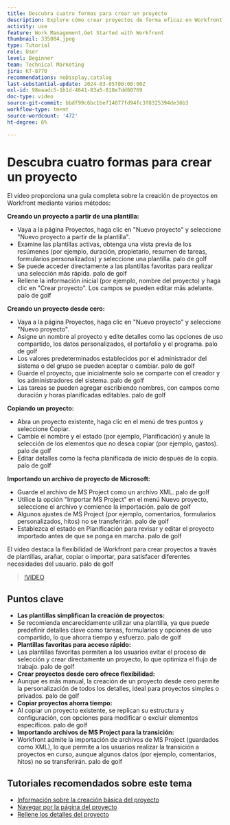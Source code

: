 ```yaml
---
title: Descubra cuatro formas para crear un proyecto
description: Explore cómo crear proyectos de forma eficaz en Workfront mediante plantillas, empezando desde cero, copiando proyectos existentes o importando archivos de proyectos de Microsoft, adaptados a las diversas necesidades del usuario.
activity: use
feature: Work Management,Get Started with Workfront
thumbnail: 335084.jpeg
type: Tutorial
role: User
level: Beginner
team: Technical Marketing
jira: KT-8770
recommendations: noDisplay,catalog
last-substantial-update: 2024-03-05T00:00:00Z
exl-id: 98eaadc5-1b1d-4641-83a5-818e7dd60769
doc-type: video
source-git-commit: bbdf99c6bc1be714077fd94fc3f8325394de36b3
workflow-type: tm+mt
source-wordcount: '472'
ht-degree: 6%

---
```


# Descubra cuatro formas para crear un proyecto

El vídeo proporciona una guía completa sobre la creación de proyectos en Workfront mediante varios métodos:

**Creando un proyecto a partir de una plantilla:**

* Vaya a la página Proyectos, haga clic en &quot;Nuevo proyecto&quot; y seleccione &quot;Nuevo proyecto a partir de la plantilla&quot;.
* Examine las plantillas activas, obtenga una vista previa de los resúmenes (por ejemplo, duración, propietario, resumen de tareas, formularios personalizados) y seleccione una plantilla. palo de golf
* Se puede acceder directamente a las plantillas favoritas para realizar una selección más rápida. palo de golf
* Rellene la información inicial (por ejemplo, nombre del proyecto) y haga clic en &quot;Crear proyecto&quot;. Los campos se pueden editar más adelante. palo de golf

**Creando un proyecto desde cero:**

* Vaya a la página Proyectos, haga clic en &quot;Nuevo proyecto&quot; y seleccione &quot;Nuevo proyecto&quot;.
* Asigne un nombre al proyecto y edite detalles como las opciones de uso compartido, los datos personalizados, el portafolio y el programa. palo de golf
* Los valores predeterminados establecidos por el administrador del sistema o del grupo se pueden aceptar o cambiar. palo de golf
* Guarde el proyecto, que inicialmente solo se comparte con el creador y los administradores del sistema. palo de golf
* Las tareas se pueden agregar escribiendo nombres, con campos como duración y horas planificadas editables. palo de golf

**Copiando un proyecto:**

* Abra un proyecto existente, haga clic en el menú de tres puntos y seleccione Copiar.
* Cambie el nombre y el estado (por ejemplo, Planificación) y anule la selección de los elementos que no desea copiar (por ejemplo, gastos). palo de golf
* Editar detalles como la fecha planificada de inicio después de la copia. palo de golf

**Importando un archivo de proyecto de Microsoft:**

* Guarde el archivo de MS Project como un archivo XML. palo de golf
* Utilice la opción &quot;Importar MS Project&quot; en el menú Nuevo proyecto, seleccione el archivo y comience la importación. palo de golf
* Algunos ajustes de MS Project (por ejemplo, comentarios, formularios personalizados, hitos) no se transferirán. palo de golf
* Establezca el estado en Planificación para revisar y editar el proyecto importado antes de que se ponga en marcha. palo de golf


El vídeo destaca la flexibilidad de Workfront para crear proyectos a través de plantillas, arañar, copiar o importar, para satisfacer diferentes necesidades del usuario. palo de golf

>[!VIDEO](https://video.tv.adobe.com/v/3432173/?quality=12&learn=on&enablevpops=1&captions=spa)

## Puntos clave

* **Las plantillas simplifican la creación de proyectos:**
* Se recomienda encarecidamente utilizar una plantilla, ya que puede predefinir detalles clave como tareas, formularios y opciones de uso compartido, lo que ahorra tiempo y esfuerzo. palo de golf
* **Plantillas favoritas para acceso rápido:**
* Las plantillas favoritas permiten a los usuarios evitar el proceso de selección y crear directamente un proyecto, lo que optimiza el flujo de trabajo. palo de golf
* **Crear proyectos desde cero ofrece flexibilidad:**
* Aunque es más manual, la creación de un proyecto desde cero permite la personalización de todos los detalles, ideal para proyectos simples o privados. palo de golf
* **Copiar proyectos ahorra tiempo:**
* Al copiar un proyecto existente, se replican su estructura y configuración, con opciones para modificar o excluir elementos específicos. palo de golf
* **Importando archivos de MS Project para la transición:**
* Workfront admite la importación de archivos de MS Project (guardados como XML), lo que permite a los usuarios realizar la transición a proyectos en curso, aunque algunos datos (por ejemplo, comentarios, hitos) no se transferirán. palo de golf



## Tutoriales recomendados sobre este tema

* [Información sobre la creación básica del proyecto](/help/manage-work/projects/understand-basic-project-creation.md)
* [Navegar por la página del proyecto](/help/manage-work/projects/navigate-the-project-page.md)
* [Rellene los detalles del proyecto](/help/manage-work/projects/fill-in-the-project-details.md)


